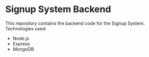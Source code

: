 # Signup System Backend

This repository contains the backend code for the Signup System.
Technologies used:
- Node.js
- Express
- MongoDB
